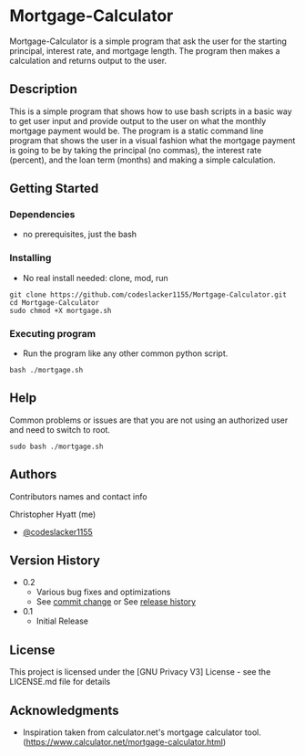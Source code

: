 # Mortgage-Calculator

Mortgage-Calculator is a simple program that ask the user for the starting principal, interest rate, and mortgage length. The program then makes a calculation and returns output to the user.

## Description

This is a simple program that shows how to use bash scripts in a basic way to get user input and provide output to the user on what the monthly mortgage payment would be. The program is a static command line program that shows the user in a visual fashion what the mortgage payment is going to be by taking the principal (no commas), the interest rate (percent), and the loan term (months) and making a simple calculation. 
## Getting Started

### Dependencies

* no prerequisites, just the bash 

### Installing

* No real install needed: clone, mod, run
```
git clone https://github.com/codeslacker1155/Mortgage-Calculator.git
cd Mortgage-Calculator
sudo chmod +X mortgage.sh
```

### Executing program

* Run the program like any other common python script.
```
bash ./mortgage.sh
```

## Help
Common problems or issues are that you are not using an authorized user and need to switch to root.
```
sudo bash ./mortgage.sh
```

## Authors

Contributors names and contact info

Christopher Hyatt (me)
* [@codeslacker1155](https://github.com/codeslacker1155)

## Version History

* 0.2
    * Various bug fixes and optimizations
    * See [commit change]() or See [release history]()
* 0.1
    * Initial Release

## License

This project is licensed under the [GNU Privacy V3] License - see the LICENSE.md file for details

## Acknowledgments

* Inspiration taken from calculator.net's mortgage calculator tool. (https://www.calculator.net/mortgage-calculator.html)
